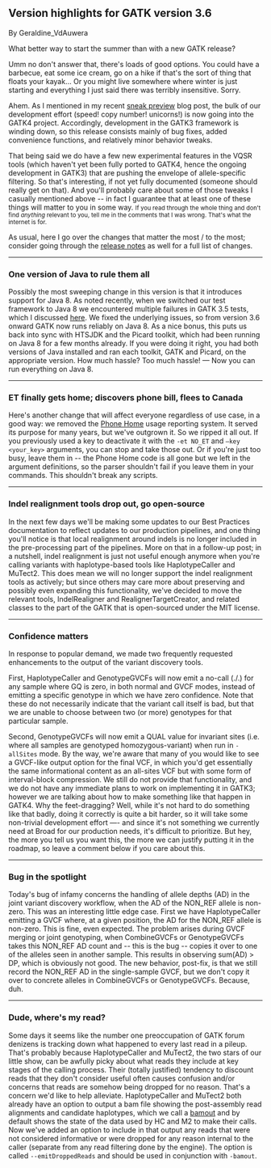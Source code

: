 ## Version highlights for GATK version 3.6

By Geraldine_VdAuwera

<p>What better way to start the summer than with a new GATK release?</p>

<p>Umm no don't answer that, there's loads of good options. You could have a barbecue, eat some ice cream, go on a hike if that's the sort of thing that floats your kayak... Or you might live somewhere where winter is just starting and everything I just said there was terribly insensitive. Sorry.</p>

<p>Ahem. As I mentioned in my recent <a rel="nofollow" href="https://www.broadinstitute.org/gatk/blog?id=7601">sneak preview</a> blog post, the bulk of our development effort (speed! copy number! unicorns!) is now going into the GATK4 project. Accordingly, development in the GATK3 framework is winding down, so this release consists mainly of bug fixes, added convenience functions, and relatively minor behavior tweaks.</p>

<p>That being said we do have a few new experimental features in the VQSR tools (which haven't yet been fully ported to GATK4, hence the ongoing development in GATK3) that are pushing the envelope of allele-specific filtering. So that's interesting, if not yet fully documented (someone should really get on that). And you'll probably care about some of those tweaks I casually mentioned above -- in fact I guarantee that at least one of these things will matter to you in some way. <small>If you read through the whole thing and don't find <em>anything</em> relevant to you, tell me in the comments that I was wrong. That's what the internet is for.</small></p>

<p>As usual, here I go over the changes that matter the most / to the most; consider going through the <a rel="nofollow" href="https://www.broadinstitute.org/gatk/blog?id=7711">release notes</a> as well for a full list of changes.</p>

<hr></hr><h3>One version of Java to rule them all</h3>

<p>Possibly the most sweeping change in this version is that it introduces support for Java 8. As noted recently, when we switched our test framework to Java 8 we encountered multiple failures in GATK 3.5 tests, which I discussed <a rel="nofollow" href="https://www.broadinstitute.org/gatk/blog?id=7647">here</a>. We fixed the underlying issues, so from version 3.6 onward GATK now runs reliably on Java 8. As a nice bonus, this puts us back into sync with HTSJDK and the Picard toolkit, which had been running on Java 8 for a few months already. If you were doing it right, you had both versions of Java installed and ran each toolkit, GATK and Picard, on the appropriate version. How much hassle? Too much hassle! — Now you can run everything on Java 8.</p>

<hr></hr><h3>ET finally gets home; discovers phone bill, flees to Canada</h3>

<p>Here's another change that will affect everyone regardless of use case, in a good way: we removed the <a rel="nofollow" href="https://www.broadinstitute.org/gatk/guide/article?id=1250">Phone Home</a> usage reporting system. It served its purpose for many years, but we've outgrown it. So we ripped it all out. If you previously used a key to deactivate it with the <code class="code codeInline" spellcheck="false">-et NO_ET</code> and <code class="code codeInline" spellcheck="false">—key &lt;your_key&gt;</code> arguments, you can stop and take those out. Or if you're just too busy, leave them in -- the Phone Home code is all gone but we left in the argument definitions, so the parser shouldn't fail if you leave them in your commands. This shouldn't break any scripts.</p>

<hr></hr><h3>Indel realignment tools drop out, go open-source</h3>

<p>In the next few days we'll be making some updates to our Best Practices documentation to reflect updates to our production pipelines, and one thing you'll notice is that local realignment around indels is no longer included in the pre-processing part of the pipelines. More on that in a follow-up post; in a nutshell, indel realignment is just not useful enough anymore when you're calling variants with haplotype-based tools like HaplotypeCaller and MuTect2. This does mean we will no longer support the indel realignment tools as actively; but since others may care more about preserving and possibly even expanding this functionality, we've decided to move the relevant tools, IndelRealigner and RealignerTargetCreator, and related classes to the part of the GATK that is open-sourced under the MIT license.</p>

<hr></hr><h3>Confidence matters</h3>

<p>In response to popular demand, we made two frequently requested enhancements to the output of the variant discovery tools.</p>

<p>First, HaplotypeCaller and GenotypeGVCFs will now emit a no-call (./.) for any sample where GQ is zero, in both normal and GVCF modes, instead of emitting a specific genotype in which we have zero confidence. Note that these do not necessarily indicate that the variant call itself is bad, but that we are unable to choose between two (or more) genotypes for that particular sample.</p>

<p>Second, GenotypeGVCFs will now emit a QUAL value for invariant sites (i.e. where all samples are genotyped homozygous-variant) when run in <code class="code codeInline" spellcheck="false">-allSites</code> mode. By the way, we're aware that many of you would like to see a GVCF-like output option for the final VCF, in which you'd get essentially the same informational content as an all-sites VCF but with some form of interval-block compression. We still do not provide that functionality, and we do not have any immediate plans to work on implementing it in GATK3; however we are talking about how to make something like that happen in GATK4. Why the feet-dragging? Well, while it's not hard to do something like that badly, doing it correctly is quite a bit harder, so it will take some non-trivial development effort —- and since it's not something we currently need at Broad for our production needs, it's difficult to prioritize. But hey, the more you tell us you want this, the more we can justify putting it in the roadmap, so leave a comment below if you care about this.</p>

<hr></hr><h3>Bug in the spotlight</h3>

<p>Today's bug of infamy concerns the handling of allele depths (AD) in the joint variant discovery workflow, when the AD of the NON_REF allele is non-zero. This was an interesting little edge case. First we have HaplotypeCaller emitting a GVCF where, at a given position, the AD for the NON_REF allele is non-zero. This is fine, even expected. The problem arises during GVCF merging or joint genotyping, when CombineGVCFs or GenotypeGVCFs takes this NON_REF AD count and -- this is the bug -- copies it over to one of the alleles seen in another sample. This results in observing sum(AD) &gt; DP, which is obviously not good. The new behavior, post-fix, is that we still record the NON_REF AD in the single-sample GVCF, but we don't copy it over to concrete alleles in CombineGVCFs or GenotypeGVCFs. Because, duh.</p>

<hr></hr><h3>Dude, where's my read?</h3>

<p>Some days it seems like the number one preoccupation of GATK forum denizens is tracking down what happened to every last read in a pileup. That's probably because HaplotypeCaller and MuTect2, the two stars of our little show, can be awfully picky about what reads they include at key stages of the calling process. Their (totally justified) tendency to discount reads that they don't consider useful often causes confusion and/or concerns that reads are somehow being dropped for no reason. That's a concern we'd like to help alleviate. HaplotypeCaller and MuTect2 both already have an option to output a bam file showing the post-assembly read alignments and candidate haplotypes, which we call a <a rel="nofollow" href="https://www.broadinstitute.org/gatk/guide/article?id=5484">bamout</a> and by default shows the state of the data used by HC and M2 to make their calls. Now we've added an option to include in that output any reads that were not considered informative or were dropped for any reason internal to the caller (separate from any read filtering done by the engine). The option is called <code class="code codeInline" spellcheck="false">--emitDroppedReads</code> and should be used in conjunction with <code class="code codeInline" spellcheck="false">-bamout</code>.</p>
